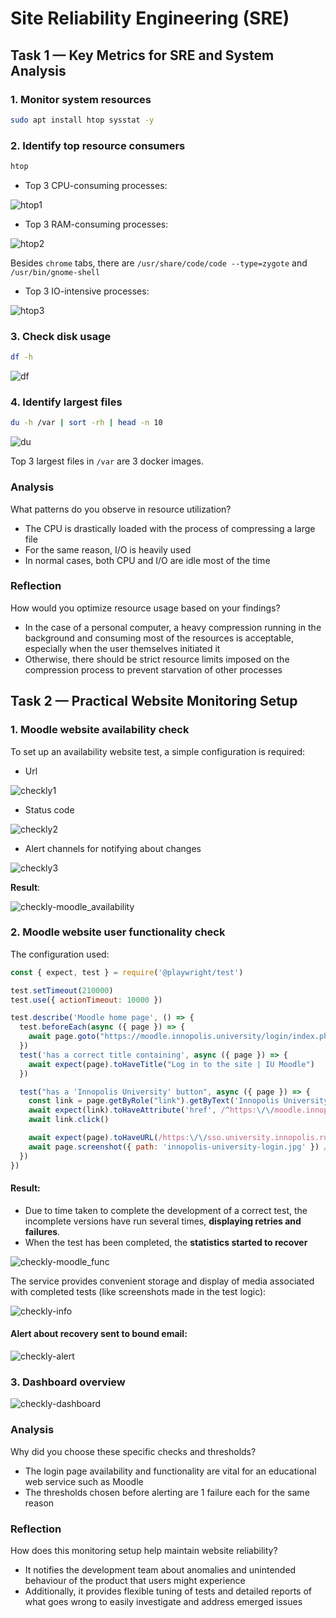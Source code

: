 # Site Reliability Engineering (SRE)
## Task 1 — Key Metrics for SRE and System Analysis
### 1. Monitor system resources
```bash
sudo apt install htop sysstat -y
```
### 2. Identify top resource consumers
```bash
htop
```

- Top 3 CPU-consuming processes:

![htop1](resources/8/cpu.png)

- Top 3 RAM-consuming processes:

![htop2](resources/8/image-1.png)

Besides `chrome` tabs, there are `/usr/share/code/code --type=zygote` and `/usr/bin/gnome-shell` 

- Top 3 IO-intensive processes:

![htop3](resources/8/disk.png)

### 3. Check disk usage
```bash
df -h
```

![df](resources/8/image-2.png)

### 4. Identify largest files
```bash
du -h /var | sort -rh | head -n 10
```

![du](resources/8/image-3.png)

Top 3 largest files in `/var` are 3 docker images.

### Analysis
What patterns do you observe in resource utilization?
- The CPU is drastically loaded with the process of compressing a large file
- For the same reason, I/O is heavily used
- In normal cases, both CPU and I/O are idle most of the time

### Reflection
How would you optimize resource usage based on your findings?
- In the case of a personal computer, a heavy compression running in the background and consuming most of the resources is acceptable, especially when the user themselves initiated it
- Otherwise, there should be strict resource limits imposed on the compression process to prevent starvation of other processes

## Task 2 — Practical Website Monitoring Setup
### 1. Moodle website availability check
To set up an availability website test, a simple configuration is required:
- Url

![checkly1](resources/8/image-6.png)

- Status code

![checkly2](resources/8/image-5.png)

- Alert channels for notifying about changes

![checkly3](resources/8/image-7.png)

**Result**:

![checkly-moodle_availability](resources/8/image-4.png)

### 2. Moodle website user functionality check

The configuration used:
```js
const { expect, test } = require('@playwright/test')

test.setTimeout(210000)
test.use({ actionTimeout: 10000 })

test.describe('Moodle home page', () => {
  test.beforeEach(async ({ page }) => {
    await page.goto("https://moodle.innopolis.university/login/index.php")
  })
  test('has a correct title containing', async ({ page }) => {
    await expect(page).toHaveTitle("Log in to the site | IU Moodle")
  })

  test("has a 'Innopolis University' button", async ({ page }) => {
    const link = page.getByRole("link").getByText('Innopolis University')
    await expect(link).toHaveAttribute('href', /^https:\/\/moodle.innopolis.university\/auth\/oauth2\/login.php*/)
    await link.click()

    await expect(page).toHaveURL(/https:\/\/sso.university.innopolis.ru\/adfs\/oauth2\/authorize*/)
    await page.screenshot({ path: 'innopolis-university-login.jpg' }) // this will save a screenshot to be displayed in the test info
  })
})
```

#### Result:
- Due to time taken to complete the development of a correct test, the incomplete versions have run several times, **displaying retries and failures**.
- When the test has been completed, the **statistics started to recover**

![checkly-moodle_func](resources/8/image-9.png)

The service provides convenient storage and display of media associated with completed tests (like screenshots made in the test logic):

![checkly-info](resources/8/image-10.png)

#### Alert about recovery sent to bound email:

![checkly-alert](resources/8/image-8.png)

### 3. Dashboard overview
![checkly-dashboard](resources/8/image.png)

### Analysis
Why did you choose these specific checks and thresholds?
- The login page availability and functionality are vital for an educational web service such as Moodle
- The thresholds chosen before alerting are 1 failure each for the same reason

### Reflection
How does this monitoring setup help maintain website reliability?
- It notifies the development team about anomalies and unintended behaviour of the product that users might experience
- Additionally, it provides flexible tuning of tests and detailed reports of what goes wrong to easily investigate and address emerged issues